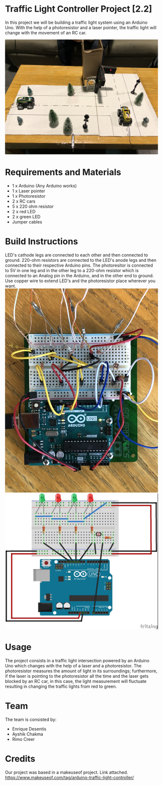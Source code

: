 # Traffic Light Controller Project [2.2]

In this project we will be building a traffic light system using an Arduino Uno. With the help of a photoresistor and a laser pointer, the traffic light will change with the movement of an RC car.

![Traffic light project](https://github.com/enriquedes/carnitas/blob/master/img/IMG_1004.JPG)

# Requirements and Materials

* 1 x Arduino (Any Arduino works)
* 1 x Laser pointer
* 1 x Photoresistor
* 2 x RC cars
* 5 x 220 ohm resistor
* 2 x red LED
* 2 x green LED
* Jumper cables


# Build Instructions

LED's cathode legs are connected to each other and then connected to ground. 220-ohm resistors are connected to the LED's anode legs and then connected to their respective Arduino pins. The photoresitor is connected to 5V in one leg and in the other leg to a 220-ohm resistor which is connected to an Analog pin in the Arduino, and in the other end to ground. Use copper wire to extend LED's and the photoresistor place wherever you want.
![Arduino build](https://github.com/enriquedes/carnitas/blob/master/img/IMG_0991.JPG)
![Arduino build](https://github.com/enriquedes/carnitas/blob/master/img/Project%20build_bb.jpg)

# Usage

The project consists in a traffic light intersection powered by an Arduino Uno which changes with the help of a laser and a photoresistor. The photoresistor measures the amount of light in its surroundings; furthermore, if the laser is pointing to the photoresistor all the time and the laser gets blocked by an RC car, in this case, the light measurement will fluctuate resulting in changing the traffic lights from red to green.


# Team

The team is consisted by:

* Enrique Desentis
* Ayshik Chakma
* Rimo Creer

# Credits

Our project was based in a makeuseof project. Link attached.
https://www.makeuseof.com/tag/arduino-traffic-light-controller/
